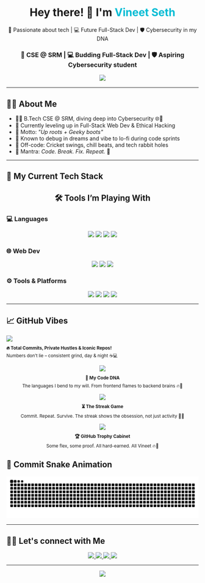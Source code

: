 <h1 align="center">Hey there! 👋 I'm <span style="color:#00bcd4;">Vineet Seth</span></h1>

<p align="center">
  🧠 Passionate about tech | 💻 Future Full-Stack Dev | 🛡️ Cybersecurity in my DNA  
</p>

<h3 align="center">🚀 CSE @ SRM | 💻 Budding Full-Stack Dev | 🛡️ Aspiring Cybersecurity student</h3>

<p align="center">
  <img src="https://media.giphy.com/media/du3J3cXyzhj75IOgvA/giphy.gif" width="200" />
</p>

---

## 👨‍💻 About Me

- 🧑‍🎓 B.Tech CSE @ SRM, diving deep into Cybersecurity 🌐🔐  
- 🌱 Currently leveling up in Full-Stack Web Dev & Ethical Hacking  
- 👟 Motto: *"Up roots + Geeky boots"*  
- 🧠 Known to debug in dreams and vibe to lo-fi during code sprints  
- 🏏 Off-code: Cricket swings, chill beats, and tech rabbit holes  
- 🔁 Mantra: *Code. Break. Fix. Repeat.* 🔁

---

## 🚀 My Current Tech Stack

<h2 align="center">🛠️ Tools I’m Playing With</h2>

### 💻 Languages
<p align="center">
  <img src="https://img.shields.io/badge/C++-%2300599C?style=for-the-badge&logo=c%2B%2B&logoColor=white"/>
  <img src="https://img.shields.io/badge/C-%23A8B9CC?style=for-the-badge&logo=c&logoColor=white"/>
  <img src="https://img.shields.io/badge/Java-%23ED8B00?style=for-the-badge&logo=java&logoColor=white"/>
  <img src="https://img.shields.io/badge/Python-%233776AB?style=for-the-badge&logo=python&logoColor=white"/>
</p>

### 🌐 Web Dev
<p align="center">
  <img src="https://img.shields.io/badge/HTML5-%23E34F26?style=for-the-badge&logo=html5&logoColor=white"/>
  <img src="https://img.shields.io/badge/CSS3-%231572B6?style=for-the-badge&logo=css3&logoColor=white"/>
  <img src="https://img.shields.io/badge/JavaScript-%23F7DF1E?style=for-the-badge&logo=javascript&logoColor=black"/>
</p>

### ⚙️ Tools & Platforms
<p align="center">
  <img src="https://img.shields.io/badge/VS%20Code-%23007ACC?style=for-the-badge&logo=visualstudiocode&logoColor=white"/>
  <img src="https://img.shields.io/badge/Git-%23F05032?style=for-the-badge&logo=git&logoColor=white"/>
  <img src="https://img.shields.io/badge/GitHub-%23181717?style=for-the-badge&logo=github&logoColor=white"/>
  <img src="https://img.shields.io/badge/Windows-%230078D6?style=for-the-badge&logo=windows&logoColor=white"/>
</p>

---

## 📈 GitHub Vibes

<p align="left"> <img src="https://github-readme-stats.vercel.app/api?username=Vineet2511SRM&show_icons=true&theme=dracula&count_private=true&cache_seconds=1800" height="200"/> <br><sub><strong>🔥 Total Commits, Private Hustles & Iconic Repos!</strong><br>Numbers don’t lie – consistent grind, day & night ☕💻</sub> </p> <p align="center"><img src= "https://github-readme-stats.vercel.app/api/top-langs/?username=Vineet2511SRM&layout=compact&theme=dracula&cache_seconds=60" height = 250 />
 <br><sub><strong>🧠 My Code DNA</strong><br>The languages I bend to my will. From frontend flames to backend brains 🔥🧠</sub> </p> <p align="center"> <img src="https://github-readme-streak-stats.herokuapp.com/?user=Vineet2511SRM&theme=dracula" /> <br><sub><strong>⏳ The Streak Game</strong><br>Commit. Repeat. Survive. The streak shows the obsession, not just activity 😤🚀</sub> </p> <p align="center"> <img src="https://github-profile-trophy.vercel.app/?username=Vineet2511SRM&theme=dracula&no-frame=true&row=2&column=4" /> <br><sub><strong>🏆 GitHub Trophy Cabinet</strong><br>Some flex, some proof. All hard-earned. All Vineet 🔥👑</sub> </p>

## 🐍 Commit Snake Animation

![GitHub Snake](https://raw.githubusercontent.com/Vineet2511SRM/Vineet2511SRM/output/github-contribution-grid-snake.svg)


---

## 🥰🤗 Let's connect with Me

<p align="center">
  <a href="mailto:emperorvineet7@gmail.com">
    <img src="https://img.shields.io/badge/Email-D14836?style=for-the-badge&logo=gmail&logoColor=white"/>
  </a>
  <a href="https://github.com/Vineet2511SRM">
    <img src="https://img.shields.io/badge/GitHub-181717?style=for-the-badge&logo=github"/>
  </a>
  <a href="https://www.linkedin.com/in/vineet-seth-92a09532b/">
    <img src="https://img.shields.io/badge/LinkedIn-0A66C2?style=for-the-badge&logo=linkedin&logoColor=white"/>
  </a>
  <a href="https://www.instagram.com/vineet__seth/">
    <img src="https://img.shields.io/badge/Instagram-E4405F?style=for-the-badge&logo=instagram&logoColor=white"/>
  </a>
</p>

---

<p align="center">
  <img src="https://readme-typing-svg.herokuapp.com?font=JetBrains+Mono&color=FF0099&size=24&center=true&vCenter=true&width=600&lines=Full-Stack+Dev+Loading...;Cybersecurity+Curious+%F0%9F%94%90;Code.+Break.+Fix.+Repeat.;Git+Push+-u+Origin+Dreams;Built+Different+%F0%9F%94%A5" />
</p>
